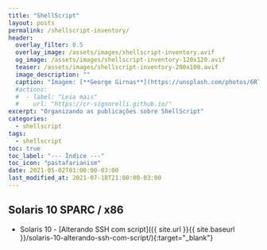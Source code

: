 ```yaml
---
title: "ShellScript"
layout: posts
permalink: /shellscript-inventory/
header:
  overlay_filter: 0.5
  overlay_image: /assets/images/shellscript-inventory.avif
  og_image: /assets/images/shellscript-inventory-120x120.avif
  teaser: /assets/images/shellscript-inventory-200x100.avif
  image_description: ""
  caption: "Imagem: [**George Girnas**](https://unsplash.com/photos/6RTn6HZD-RI)"
  #actions:
  #  - label: "Leia mais"
  #    url: "https://cr-signorelli.github.io/"
excerpt: "Organizando as publicações sobre ShellScript"
categories:
  - shellscript
tags:
  - shellscript
toc: true
toc_label: "--- Índice ---"
toc_icon: "pastafarianism"
date: 2021-05-02T01:00:00-03:00
last_modified_at: 2021-07-18T21:00:00-03:00
---
```


## Solaris 10 SPARC / x86

- Solaris 10 - [Alterando SSH com script]({{ site.url }}{{ site.baseurl }}/solaris-10-alterando-ssh-com-script/){:target="_blank"}  

